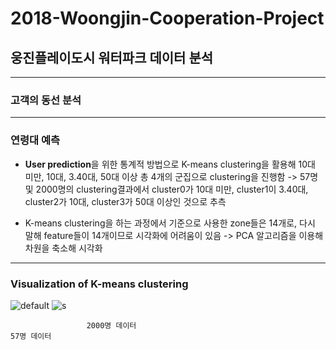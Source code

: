 # 2018-Woongjin-Cooperation-Project

## 웅진플레이도시 워터파크 데이터 분석

---
### 고객의 동선 분석


---
### 연령대 예측

- **User prediction**을 위한 통계적 방법으로 K-means clustering을 활용해 10대 미만, 10대, 3.40대, 50대 이상 총 4개의 군집으로 clustering을 진행함
-> 57명 및 2000명의 clustering결과에서 cluster0가 10대 미만, cluster1이 3.40대, cluster2가 10대, cluster3가 50대 이상인 것으로 추측

- K-means clustering을 하는 과정에서 기준으로 사용한 zone들은 14개로, 다시 말해 feature들이 14개이므로 시각화에 어려움이 있음
-> PCA 알고리즘을 이용해 차원을 축소해 시각화

---
### Visualization of K-means clustering

![default](https://user-images.githubusercontent.com/28288186/49593734-9b061a80-f9b7-11e8-85ba-0c3a2f8567c7.png)
![s](https://user-images.githubusercontent.com/28288186/49593772-ad805400-f9b7-11e8-90a2-c496c51871af.png)
 
                     2000명 데이터                                                57명 데이터 
